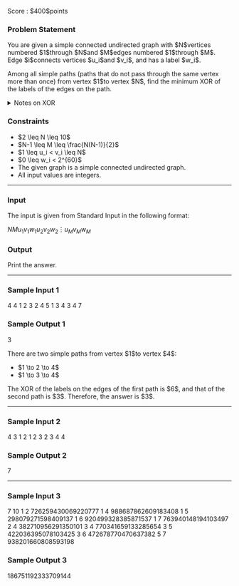 
<div>

<span>

<span>

<p>
Score : $400$points
</p>

<div>

<section>

### **Problem Statement**

<p>
You are given a simple connected undirected graph with $N$vertices numbered $1$through $N$and $M$edges numbered $1$through $M$. Edge $i$connects vertices $u_i$and $v_i$, and has a label $w_i$.
</p>

<p>
Among all simple paths (paths that do not pass through the same vertex more than once) from vertex $1$to vertex $N$, find the minimum XOR of the labels of the edges on the path.
</p>

<details>

<summary>
Notes on XOR
</summary>
For non-negative integers $A$and $B$, their XOR $A \oplus B$is defined as follows:


<ul>

<li>
In the binary representation of $A \oplus B$, the digit in the place corresponding to $2^k \,(k \ge 0)$is $1$if and only if exactly one of the digits in the same place of $A$and $B$is $1$; otherwise, it is $0$.
</li>

</ul>
For example, $3 \oplus 5 = 6$(in binary: $011 \oplus 101 = 110$).

In general, the XOR of $k$integers $p_1, \dots, p_k$is defined as $(\cdots ((p_1 \oplus p_2) \oplus p_3) \oplus \cdots \oplus p_k)$. It can be proved that it does not depend on the order of $p_1, \dots, p_k$.


</details>

</section>

</div>

<div>

<section>

### **Constraints**

<ul>

<li>
$2 \leq N \leq 10$
</li>

<li>
$N-1 \leq M \leq \frac{N(N-1)}{2}$
</li>

<li>
$1 \leq u_i < v_i \leq N$
</li>

<li>
$0 \leq w_i < 2^{60}$
</li>

<li>
The given graph is a simple connected undirected graph.
</li>

<li>
All input values are integers.
</li>

</ul>

</section>

</div>

---

<div>

<div>

<section>

### **Input**

<p>
The input is given from Standard Input in the following format:
</p>

<div>

$N$$M$$u_1$$v_1$$w_1$$u_2$$v_2$$w_2$$\vdots$$u_M$$v_M$$w_M$
</div>

</section>

</div>

<div>

<section>

### **Output**

<p>
Print the answer.
</p>

</section>

</div>

</div>

---

<div>

<section>

### **Sample Input 1**

<div>

4 4
1 2 3
2 4 5
1 3 4
3 4 7

</div>

</section>

</div>

<div>

<section>

### **Sample Output 1**

<div>

3

</div>

<p>
There are two simple paths from vertex $1$to vertex $4$:
</p>

<ul>

<li>
$1 \to 2 \to 4$
</li>

<li>
$1 \to 3 \to 4$
</li>

</ul>

<p>
The XOR of the labels on the edges of the first path is $6$, and that of the second path is $3$. Therefore, the answer is $3$.
</p>

</section>

</div>

---

<div>

<section>

### **Sample Input 2**

<div>

4 3
1 2 1
2 3 2
3 4 4

</div>

</section>

</div>

<div>

<section>

### **Sample Output 2**

<div>

7

</div>

</section>

</div>

---

<div>

<section>

### **Sample Input 3**

<div>

7 10
1 2 726259430069220777
1 4 988687862609183408
1 5 298079271598409137
1 6 920499328385871537
1 7 763940148194103497
2 4 382710956291350101
3 4 770341659133285654
3 5 422036395078103425
3 6 472678770470637382
5 7 938201660808593198

</div>

</section>

</div>

<div>

<section>

### **Sample Output 3**

<div>

186751192333709144

</div>

</section>

</div>

</span>

</span>

</div>
